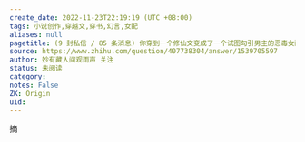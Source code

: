```yaml
---
create_date: 2022-11-23T22:19:19 (UTC +08:00)
tags: 小说创作,穿越文,穿书,幻言,女配
aliases: null
pagetitle: (9 封私信 / 85 条消息) 你穿到一个修仙文变成了一个试图勾引男主的恶毒女配，怎么办？ - 知乎
source: https://www.zhihu.com/question/407738304/answer/1539705597
author: 妙有藏人间观雨声 关注
status: 未阅读
category: 
notes: False
ZK: Origin
uid: 
---
```


摘
